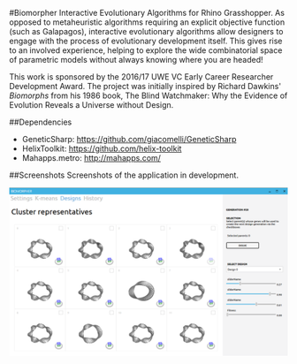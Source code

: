 #Biomorpher
Interactive Evolutionary Algorithms for Rhino Grasshopper.
As opposed to metaheuristic algorithms requiring an explicit objective function (such as Galapagos), interactive evolutionary algorithms allow designers to engage with the process of evolutionary development itself. This gives rise to an involved experience, helping to explore the wide combinatorial space of parametric models without always knowing where you are headed!

This work is sponsored by the 2016/17 UWE VC Early Career Researcher Development Award. The project was initially inspired by Richard Dawkins' _Biomorphs_ from his 1986 book, The Blind Watchmaker: Why the Evidence of Evolution Reveals a Universe without Design.

##Dependencies
* GeneticSharp:  https://github.com/giacomelli/GeneticSharp
* HelixToolkit:  https://github.com/helix-toolkit
* Mahapps.metro: http://mahapps.com/

##Screenshots
Screenshots of the application in development.

![Screenshot](biomorpher.png?raw=true "Screenshot")
